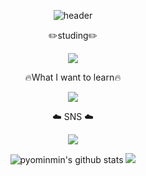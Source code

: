  <div align="center">


![header](https://capsule-render.vercel.app/api?text=Hello,%20I'm%20Min⭐&fontSize=50&type=transparent&color=autok&height=300&section=header&&fontAlignY=45&desc=&animation=twinkling)
 

✏️studing✏️

<img src="https://img.shields.io/badge/Java-007396?style=for-the-badge&logo=JAVA&logoColor=black">

🔥What I want to learn🔥

<img src="https://img.shields.io/badge/spring-6DB33F?style=for-the-badge&logo=spring&logoColor=black">
 
 ☁️ SNS ☁️
 
 <a href="https://www.instagram.com/myopingu_/" target="_blank"><img src="https://img.shields.io/badge/instagram-E4405F?style=flat-square&logo=instagram&logoColor=white"/></a>


![pyominmin's github stats](https://github-readme-stats.vercel.app/api?username=pyominmin&show_icons=true) <img src="http://mazandi.herokuapp.com/api?handle={pyominmin}&theme=cold"/>
 

</div>
